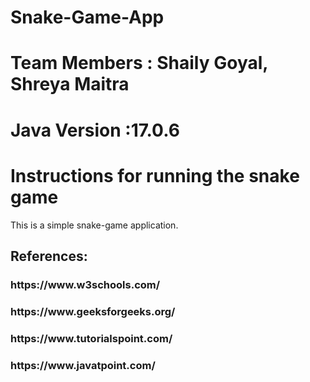 # Snake-Game-App
# Team Members : Shaily Goyal, Shreya Maitra
# Java Version :17.0.6 #

# Instructions for running the snake game #
This is a simple snake-game application.
<h2>References:</h2>
<h3>https://www.w3schools.com/</h3>
<h3>https://www.geeksforgeeks.org/</h3>
<h3>https://www.tutorialspoint.com/</h3>
<h3>https://www.javatpoint.com/ </h3>
